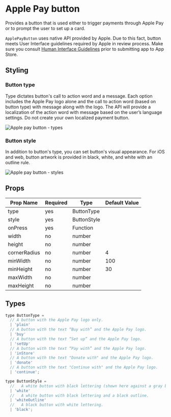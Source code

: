 # Apple Pay button

Provides a button that is used either to trigger payments through Apple Pay or to prompt the user to set up a card.

`ApplePayButton` uses native API provided by Apple. Due to this fact, button meets User Interface guidelines required by Apple in review process. Make sure you consult [Human Interface Guidelines](https://developer.apple.com/ios/human-interface-guidelines/technologies/apple-pay/) prior to submitting app to App Store.

## Styling

### Button type

Type dictates button's call to action word and a message. Each option
includes the Apple Pay logo alone and the call to action word (based on button type) with
message along with the logo. The API will provide a localization of the action word with
message based on the user’s language settings. Do
not create your own localized payment button.

![Apple pay button - types](https://github.com/appfolio/react-native-payments/assets/37466295/f6c7b0a0-0b4b-43e0-9add-49c9bc5e4a24)


### Button style

In addition to button's type, you can set button's visual appearance. For iOS and web, button artwork is provided in black, white, and white with an outline rule.

![Apple pay button - styles](https://user-images.githubusercontent.com/829963/40891711-daca8ff8-678a-11e8-89f2-26a0c3dcf9ed.png)

## Props
| Prop Name    | Required | Type        | Default Value |
|--------------|----------|-------------|---------------|
| type         | yes      | ButtonType  |               |
| style        | yes      | ButtonStyle |               |
| onPress      | yes      | Function    |               |
| width        | no       | number      |               |
| height       | no       | number      |               |
| cornerRadius | no       | number      | 4             |
| minWidth     | no       | number      | 100           |
| minHeight    | no       | number      | 30            |
| maxWidth     | no       | number      |               |
| maxHeight    | no       | number      |               |

## Types
```javascript
type ButtonType =
  // A button with the Apple Pay logo only.
  | 'plain'
  // A button with the text “Buy with” and the Apple Pay logo.
  | 'buy'
  // A button with the text “Set up” and the Apple Pay logo.
  | 'setUp'
  // A button with the text “Pay with” and the Apple Pay logo.
  | 'inStore'
  // A button with the text "Donate with" and the Apple Pay logo.
  | 'donate'
  // A button with the text "Continue with" and the Apple Pay logo.
  | 'continue';

type ButtonStyle =
  //   A white button with black lettering (shown here against a gray background to ensure visibility).
  | 'white'
  //   A white button with black lettering and a black outline.
  | 'whiteOutline'
  //   A black button with white lettering.
  | 'black';
```